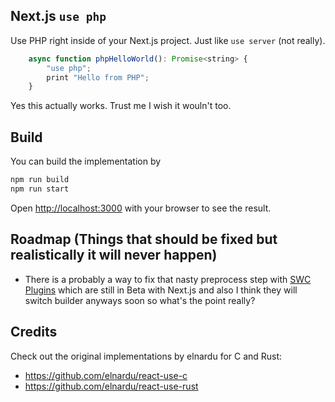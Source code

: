 ## Next.js `use php`

Use PHP right inside of your Next.js project. 
Just like `use server` (not really).

```javascript
    async function phpHelloWorld(): Promise<string> {
        "use php";
        print "Hello from PHP";
    }
```

Yes this actually works. Trust me I wish it wouln't too. 

## Build 

You can build the implementation by

```bash
npm run build
npm run start
```

Open [http://localhost:3000](http://localhost:3000) with your browser to see the result.

## Roadmap (Things that should be fixed but realistically it will never happen)

* There is a probably a way to fix that nasty preprocess step with [SWC Plugins]( https://swc.rs/docs/plugin/ecmascript/getting-started) which are still in Beta with Next.js and also I think they will switch builder anyways soon so what's the point really?

## Credits

Check out the original implementations by elnardu for C and Rust:

* https://github.com/elnardu/react-use-c
* https://github.com/elnardu/react-use-rust